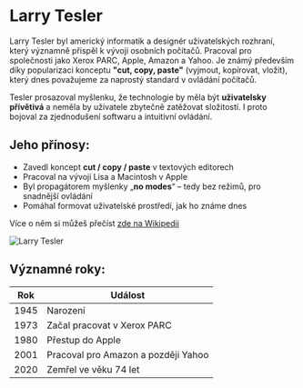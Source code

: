 # Larry Tesler

Larry Tesler byl americký informatik a designér uživatelských rozhraní, který významně přispěl k vývoji osobních počítačů. Pracoval pro společnosti jako Xerox PARC, Apple, Amazon a Yahoo. Je známý především díky popularizaci konceptu **"cut, copy, paste"** (vyjmout, kopírovat, vložit), který dnes považujeme za naprostý standard v ovládání počítačů.

Tesler prosazoval myšlenku, že technologie by měla být **uživatelsky přívětivá** a neměla by uživatele zbytečně zatěžovat složitostí. I proto bojoval za zjednodušení softwaru a intuitivní ovládání.

## Jeho přínosy:

- Zavedl koncept **cut / copy / paste** v textových editorech
- Pracoval na vývoji Lisa a Macintosh v Apple
- Byl propagátorem myšlenky „**no modes**“ – tedy bez režimů, pro snadnější ovládání
- Pomáhal formovat uživatelské prostředí, jak ho známe dnes

Více o něm si můžeš přečíst [zde na Wikipedii](https://en.wikipedia.org/wiki/Larry_Tesler)

![Larry Tesler](https://upload.wikimedia.org/wikipedia/commons/thumb/e/e6/Larry_Tesler_May_2007.jpg/640px-Larry_Tesler_May_2007.jpg)

## Významné roky:

| Rok  | Událost                                     |
|------|---------------------------------------------|
| 1945 | Narození                                     |
| 1973 | Začal pracovat v Xerox PARC                  |
| 1980 | Přestup do Apple                             |
| 2001 | Pracoval pro Amazon a později Yahoo          |
| 2020 | Zemřel ve věku 74 let                        |
